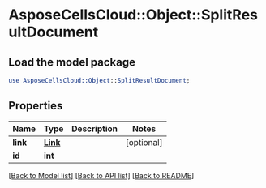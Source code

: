# AsposeCellsCloud::Object::SplitResultDocument

## Load the model package
```perl
use AsposeCellsCloud::Object::SplitResultDocument;
```

## Properties
Name | Type | Description | Notes
------------ | ------------- | ------------- | -------------
**link** | [**Link**](Link.md) |  | [optional] 
**id** | **int** |  | 

[[Back to Model list]](../README.md#documentation-for-models) [[Back to API list]](../README.md#documentation-for-api-endpoints) [[Back to README]](../README.md)


